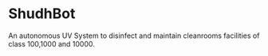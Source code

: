 # ShudhBot
An autonomous UV System to disinfect and maintain cleanrooms facilities of class 100,1000 and 10000.
